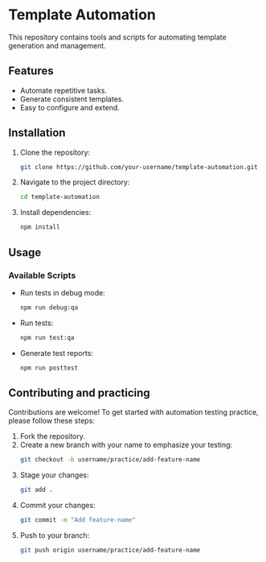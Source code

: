 # Template Automation

This repository contains tools and scripts for automating template generation and management.

## Features

- Automate repetitive tasks.
- Generate consistent templates.
- Easy to configure and extend.

## Installation

1. Clone the repository:
    ```bash
    git clone https://github.com/your-username/template-automation.git
    ```
2. Navigate to the project directory:
    ```bash
    cd template-automation
    ```
3. Install dependencies:
    ```bash
    npm install
    ```

## Usage

### Available Scripts

- Run tests in debug mode:
    ```bash
    npm run debug:qa
    ```
- Run tests:
    ```bash
    npm run test:qa
    ```
- Generate test reports:
    ```bash
    npm run posttest
    ```
<!-- - Re-run failed tests:
    ```bash
    npm run test:failed
    ```  -->

## Contributing and practicing

Contributions are welcome! To get started with automation testing practice, please follow these steps:

1. Fork the repository.
2. Create a new branch with your name to emphasize your testing:
    ```bash
    git checkout -b username/practice/add-feature-name
    ```
3. Stage your changes:
    ```bash
    git add .
    ```
4. Commit your changes:
    ```bash
    git commit -m "Add feature-name"
    ```
5. Push to your branch:
    ```bash
    git push origin username/practice/add-feature-name
    ```